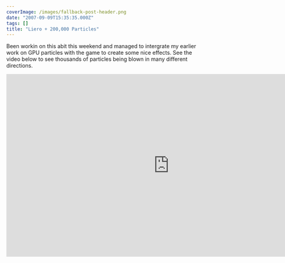 ```yaml
---
coverImage: /images/fallback-post-header.png
date: "2007-09-09T15:35:35.000Z"
tags: []
title: "Liero + 200,000 Particles"
---
```


Been workin on this abit this weekend and managed to intergrate my earlier work on GPU particles with the game to create some nice effects. See the video below to see thousands of particles being blown in many different directions.

<!-- more -->

<iframe width="853" height="480" src="https://www.youtube.com/embed/2-V3UITyLtw" frameborder="0" allow="accelerometer; autoplay; clipboard-write; encrypted-media; gyroscope; picture-in-picture"  allowfullscreen></iframe>

